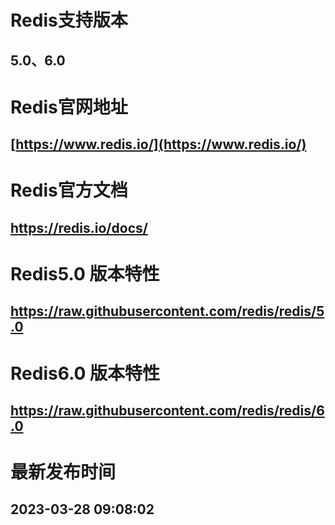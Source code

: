 # Redis支持版本
## 5.0、6.0
# Redis官网地址
## [https://www.redis.io/](https://www.redis.io/)
# Redis官方文档
## [https://redis.io/docs/</font>](https://redis.io/docs/)
# Redis5.0 版本特性
## [https://raw.githubusercontent.com/redis/redis/5.0</font>](https://raw.githubusercontent.com/redis/redis/5.0/00-RELEASENOTES)
# Redis6.0 版本特性
## [https://raw.githubusercontent.com/redis/redis/6.0</font>](https://raw.githubusercontent.com/redis/redis/6.0/00-RELEASENOTES)
# 最新发布时间
## 2023-03-28 09:08:02
